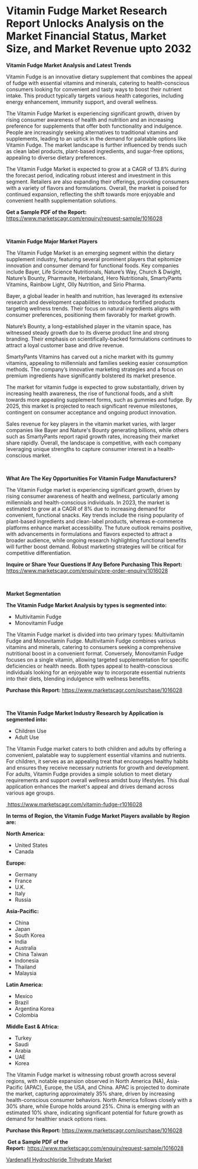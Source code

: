 <p><h1>Vitamin Fudge Market Research Report Unlocks Analysis on the Market Financial Status, Market Size, and Market Revenue upto 2032</h1></p><p><strong>Vitamin Fudge Market Analysis and Latest Trends</strong></p>
<p><p>Vitamin Fudge is an innovative dietary supplement that combines the appeal of fudge with essential vitamins and minerals, catering to health-conscious consumers looking for convenient and tasty ways to boost their nutrient intake. This product typically targets various health categories, including energy enhancement, immunity support, and overall wellness.</p><p>The Vitamin Fudge Market is experiencing significant growth, driven by rising consumer awareness of health and nutrition and an increasing preference for supplements that offer both functionality and indulgence. People are increasingly seeking alternatives to traditional vitamins and supplements, leading to an uptick in the demand for palatable options like Vitamin Fudge. The market landscape is further influenced by trends such as clean label products, plant-based ingredients, and sugar-free options, appealing to diverse dietary preferences.</p><p>The Vitamin Fudge Market is expected to grow at a CAGR of 13.8% during the forecast period, indicating robust interest and investment in this segment. Retailers are also expanding their offerings, providing consumers with a variety of flavors and formulations. Overall, the market is poised for continued expansion, reflecting the shift towards more enjoyable and convenient health supplementation solutions.</p></p>
<p><strong>Get a Sample PDF of the Report:&nbsp;</strong> <a href="https://www.marketscagr.com/enquiry/request-sample/1016028?utm_campaign=2893&utm_medium=2&utm_source=Github&utm_content=ia&utm_term=25032025&utm_id=vitamin-fudge">https://www.marketscagr.com/enquiry/request-sample/1016028</a></p>
<p>&nbsp;</p>
<p><strong>Vitamin Fudge Major Market Players</strong></p>
<p><p>The Vitamin Fudge Market is an emerging segment within the dietary supplement industry, featuring several prominent players that epitomize innovation and consumer demand for functional foods. Key companies include Bayer, Life Science Nutritionals, Nature’s Way, Church & Dwight, Nature’s Bounty, Pharmavite, Herbaland, Hero Nutritionals, SmartyPants Vitamins, Rainbow Light, Olly Nutrition, and Sirio Pharma.</p><p>Bayer, a global leader in health and nutrition, has leveraged its extensive research and development capabilities to introduce fortified products targeting wellness trends. Their focus on natural ingredients aligns with consumer preferences, positioning them favorably for market growth.</p><p>Nature’s Bounty, a long-established player in the vitamin space, has witnessed steady growth due to its diverse product line and strong branding. Their emphasis on scientifically-backed formulations continues to attract a loyal customer base and drive revenue.</p><p>SmartyPants Vitamins has carved out a niche market with its gummy vitamins, appealing to millennials and families seeking easier consumption methods. The company’s innovative marketing strategies and a focus on premium ingredients have significantly bolstered its market presence.</p><p>The market for vitamin fudge is expected to grow substantially, driven by increasing health awareness, the rise of functional foods, and a shift towards more appealing supplement forms, such as gummies and fudge. By 2025, this market is projected to reach significant revenue milestones, contingent on consumer acceptance and ongoing product innovation.</p><p>Sales revenue for key players in the vitamin market varies, with larger companies like Bayer and Nature's Bounty generating billions, while others such as SmartyPants report rapid growth rates, increasing their market share rapidly. Overall, the landscape is competitive, with each company leveraging unique strengths to capture consumer interest in a health-conscious market.</p></p>
<p>&nbsp;</p>
<p><strong>What Are The Key Opportunities For Vitamin Fudge Manufacturers?</strong></p>
<p><p>The Vitamin Fudge market is experiencing significant growth, driven by rising consumer awareness of health and wellness, particularly among millennials and health-conscious individuals. In 2023, the market is estimated to grow at a CAGR of 8% due to increasing demand for convenient, functional snacks. Key trends include the rising popularity of plant-based ingredients and clean-label products, whereas e-commerce platforms enhance market accessibility. The future outlook remains positive, with advancements in formulations and flavors expected to attract a broader audience, while ongoing research highlighting functional benefits will further boost demand. Robust marketing strategies will be critical for competitive differentiation.</p></p>
<p><strong>Inquire or Share Your Questions If Any Before Purchasing This Report:</strong> <a href="https://www.marketscagr.com/enquiry/pre-order-enquiry/1016028?utm_campaign=2893&utm_medium=2&utm_source=Github&utm_content=ia&utm_term=25032025&utm_id=vitamin-fudge">https://www.marketscagr.com/enquiry/pre-order-enquiry/1016028</a></p>
<p>&nbsp;</p>
<p><strong>Market Segmentation</strong></p>
<p><strong>The Vitamin Fudge Market Analysis by types is segmented into:</strong></p>
<p><ul><li>Multivitamin Fudge</li><li>Monovitamin Fudge</li></ul></p>
<p><p>The Vitamin Fudge market is divided into two primary types: Multivitamin Fudge and Monovitamin Fudge. Multivitamin Fudge combines various vitamins and minerals, catering to consumers seeking a comprehensive nutritional boost in a convenient format. Conversely, Monovitamin Fudge focuses on a single vitamin, allowing targeted supplementation for specific deficiencies or health needs. Both types appeal to health-conscious individuals looking for an enjoyable way to incorporate essential nutrients into their diets, blending indulgence with wellness benefits.</p></p>
<p><strong>Purchase this Report:&nbsp;</strong><a href="https://www.marketscagr.com/purchase/1016028?utm_campaign=2893&utm_medium=2&utm_source=Github&utm_content=ia&utm_term=25032025&utm_id=vitamin-fudge">https://www.marketscagr.com/purchase/1016028</a></p>
<p>&nbsp;</p>
<p><strong>The Vitamin Fudge Market Industry Research by Application is segmented into:</strong></p>
<p><ul><li>Children Use</li><li>Adult Use</li></ul></p>
<p><p>The Vitamin Fudge market caters to both children and adults by offering a convenient, palatable way to supplement essential vitamins and nutrients. For children, it serves as an appealing treat that encourages healthy habits and ensures they receive necessary nutrients for growth and development. For adults, Vitamin Fudge provides a simple solution to meet dietary requirements and support overall wellness amidst busy lifestyles. This dual application enhances the market's appeal and drives demand across various age groups.</p></p>
<p><a href="https://www.marketscagr.com/vitamin-fudge-r1016028?utm_campaign=2893&utm_medium=2&utm_source=Github&utm_content=ia&utm_term=25032025&utm_id=vitamin-fudge">&nbsp;https://www.marketscagr.com/vitamin-fudge-r1016028</a></p>
<p><strong>In terms of Region, the Vitamin Fudge Market Players available by Region are:</strong></p>
<p>
    <p> <strong> North America: </strong>
        <ul>
            <li>United States</li>
            <li>Canada</li>
        </ul>
        </p> 
    <p> <strong> Europe: </strong>
        <ul>
            <li>Germany</li>
            <li>France</li>
            <li>U.K.</li>
            <li>Italy</li>
            <li>Russia</li>
        </ul>
        </p> 
    <p> <strong> Asia-Pacific: </strong>
        <ul>
            <li>China</li>
            <li>Japan</li>
            <li>South Korea</li>
            <li>India</li>
            <li>Australia</li>
            <li>China Taiwan</li>
            <li>Indonesia</li>
            <li>Thailand</li>
            <li>Malaysia</li>
        </ul>
        </p> 
    <p> <strong> Latin America: </strong>
        <ul>
            <li>Mexico</li>
            <li>Brazil</li>
            <li>Argentina Korea</li>
            <li>Colombia</li>
        </ul>
        </p> 
    <p> <strong> Middle East & Africa: </strong>
        <ul>
            <li>Turkey</li>
            <li>Saudi</li>
            <li>Arabia</li>
            <li>UAE</li>
            <li>Korea</li>
        </ul>
    </p>
    </p>
<p><p>The Vitamin Fudge market is witnessing robust growth across several regions, with notable expansion observed in North America (NA), Asia-Pacific (APAC), Europe, the USA, and China. APAC is projected to dominate the market, capturing approximately 35% share, driven by increasing health-conscious consumer behaviors. North America follows closely with a 30% share, while Europe holds around 25%. China is emerging with an estimated 10% share, indicating significant potential for future growth as demand for healthier snack options rises.</p></p>
<p><strong>Purchase this Report: </strong><a href="https://www.marketscagr.com/purchase/1016028?utm_campaign=2893&utm_medium=2&utm_source=Github&utm_content=ia&utm_term=25032025&utm_id=vitamin-fudge">https://www.marketscagr.com/purchase/1016028</a></p>
<p>&nbsp;<strong>Get a Sample PDF of the Report:&nbsp;&nbsp;</strong><a href="https://www.marketscagr.com/enquiry/request-sample/1016028?utm_campaign=2893&utm_medium=2&utm_source=Github&utm_content=ia&utm_term=25032025&utm_id=vitamin-fudge">https://www.marketscagr.com/enquiry/request-sample/1016028</a></p>
<p><strong></strong></p>
<p><p><a href="https://github.com/akrachveslov/Market-Research-Report-List-1/blob/main/vardenafil-hydrochloride-trihydrate-market.md?utm_campaign=2893&utm_medium=2&utm_source=Github&utm_content=ia&utm_term=25032025&utm_id=vitamin-fudge">Vardenafil Hydrochloride Trihydrate Market</a></p></p>